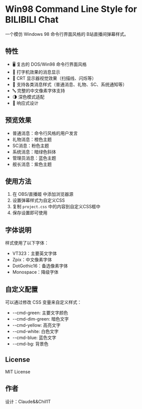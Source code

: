 # Win98 Command Line Style for BILIBILI Chat

一个模仿 Windows 98 命令行界面风格的 B站直播间弹幕样式。

## 特性

- 🖥️ 复古的 DOS/Win98 命令行界面风格
- 📝 打字机效果的消息显示
- 🎨 CRT 显示器视觉效果（扫描线、闪烁等）
- 💬 支持各类消息样式（普通消息、礼物、SC、系统通知等）
- 🔤 完整的中文像素字体支持
- 🌗 深色模式适配
- 📱 响应式设计

## 预览效果

- 普通消息：命令行风格的用户发言
- 礼物消息：橙色主题
- SC消息：粉色主题
- 系统消息：暗绿色斜体
- 管理员消息：蓝色主题
- 舰长消息：紫色主题

## 使用方法

1. 在 OBS/直播姬 中添加浏览器源
2. 设置弹幕样式为自定义CSS
3. 复制 `project.css` 中的内容到自定义CSS框中
4. 保存设置即可使用

## 字体说明

样式使用了以下字体：
- VT323：主要英文字体
- Zpix：中文像素字体
- DotGothic16：备选像素字体
- Monospace：降级字体

## 自定义配置

可以通过修改 CSS 变量来自定义样式：
- --cmd-green: 主要文字颜色
- --cmd-dim-green: 暗色文字
- --cmd-yellow: 高亮文字
- --cmd-white: 白色文字
- --cmd-blue: 蓝色文字
- --cmd-bg: 背景色

## License

MIT License

## 作者

设计：Claude&&Chil1T

